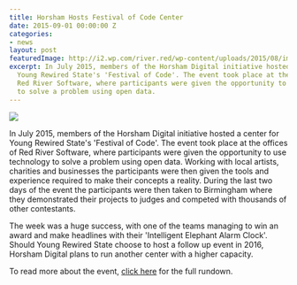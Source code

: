 ```yaml
---
title: Horsham Hosts Festival of Code Center
date: 2015-09-01 00:00:00 Z
categories:
- news
layout: post
featuredImage: http://i2.wp.com/river.red/wp-content/uploads/2015/08/image1.jpeg?zoom=2&resize=125%2C125
excerpt: In July 2015, members of the Horsham Digital initiative hosted a center for
  Young Rewired State's 'Festival of Code'. The event took place at the offices of
  Red River Software, where participants were given the opportunity to use technology
  to solve a problem using open data.
---
```


![](http://i2.wp.com/river.red/wp-content/uploads/fl-builder/image1-panorama.jpeg?zoom=2&w=640)

In July 2015, members of the Horsham Digital initiative hosted a center for Young Rewired State's 'Festival of Code'. The event took place at the offices of Red River Software, where participants were given the opportunity to use technology to solve a problem using open data. Working with local artists, charities and businesses the participants were then given the tools and experience required to make their concepts a reality. During the last two days of the event the participants were then taken to Birmingham where they demonstrated their projects to judges and competed with thousands of other contestants.

The week was a huge success, with one of the teams managing to win an award and make headlines with their 'Intelligent Elephant Alarm Clock'. Should Young Rewired State choose to host a follow up event in 2016, Horsham Digital plans to run another center with a higher capacity.

To read more about the event, [click here](http://river.red/festival-of-code-2015/) for the full rundown.
